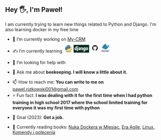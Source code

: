 ## Hey 🖐, I'm Paweł!


I am currently trying to learn new things related to Python and Django. I'm also learning docker in my free time



- 🔭 I’m currently working on [My-CRM](https://github.com/Pawelooo/My-CRM)
- <p style="margin-top: 0.2em;">✍ I’m currently learning &nbsp;<img src="Python.svg.png" alt="drawing" width="25px" height="25px" style="padding-top: 0.5em;"/>&nbsp;<img src="django2.png" alt="drawing" width="50px" height="25px"/>&nbsp;<img src="git.png" alt="drawing" width="30px" height="30px"/>&nbsp;<img src="docker.png" alt="drawing" width="30px" height="30px"/></p>
- <p style="margin-top: 0.2em;">🤔 I’m looking for help with </p>
- <p style="margin-top: 0.2em;">💬 Ask me about   <strong>beekeeping. I will know a little about it.</strong></p>
- 📫 How to reach me:   <strong>You can write to me on </strong>[pawel.rutkowski001@gmail.com](mailto:pawel.rutkowski001@gmail.com)
- <p style="margin-top: 0.2em;">⚡ Fun fact:   <strong>I was dealing with it for the first time when I had python training in high school 2017 where the school limited training for everyone it was my first time with python</strong></p>
- <p style="margin-top: 0.2em;">🎯 Goal (2023):   <strong>Get a job.</strong></p>
- <p style="margin-top: 0.2em;">📖 Currently reading books: <a href="https://helion.pl/ksiazki/nauka-dockera-w-miesiac-elton-stoneman,naudoc.htm#format/d)https://helion.pl/ksiazki/nauka-dockera-w-miesiac-elton-stoneman,naudoc.htm#format/d" target="_blank">Nuka Dockera w Miesiąc</a>, <a href="https://helion.pl/ksiazki/era-agile-o-tym-jak-sprytne-firmy-ksztaltuja-swoja-efektywnosc-stephen-denning,eragil.htm#format/d" target="_blank">Era Agile</a>, <a href="https://helion.pl/ksiazki/linux-komendy-i-polecenia-wydanie-vi-lukasz-sosna,linkp6.htm#format/d" target="_blank">Linux. Komendy i polecenia</a>
